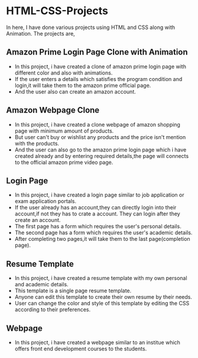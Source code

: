 # HTML-CSS-Projects

In here, I have done various projects using HTML and CSS along with Animation. The projects are,

## Amazon Prime Login Page Clone with Animation
  * In this project, i have created a clone of amazon prime login page with different color and also with animations.
  * If the user enters a details which satisfies the program condition and login,it will take them to the amazon prime official page.
  * And the user also can create an amazon account.
  
## Amazon Webpage Clone
  * In this project, i have created a clone webpage of amazon shopping page with minimum amount of products.
  * But user can't buy or wishlist any products and the price isn't mention with the products.
  * And the user can also go to the amazon prime login page which i have created already and by entering required details,the page will connects to the official amazon prime video page.

## Login Page
  * In this project, i have created a login page similar to job application or exam application portals.
  * If the user already has an account,they can directly login into their account,if not they has to crate a account. They can login after they create an account.
  * The first page has a form which requires the user's personal details.
  * The second page has a form which requires the user's academic details.
  * After completing two pages,it will take them to the last page(completion page).

## Resume Template
  * In this project, i have created a resume template with my own personal and academic details.
  * This template is a single page resume template.
  * Anyone can edit this template to create their own resume by their needs.
  * User can change the color and style of this template by editing the CSS according to their   preferences.

## Webpage
  * In this project, i have created a webpage similar to an institue which offers front end development courses to the students.
  
